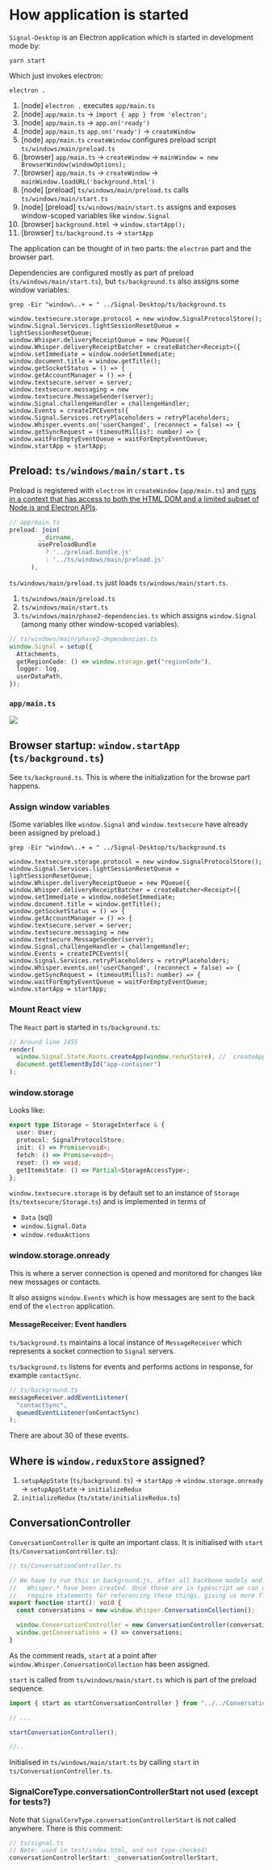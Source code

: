# How application is started

`Signal-Desktop` is an Electron application which is started in development mode by:

```shell
yarn start
```

Which just invokes electron:

```shell
electron .
```

1. [node] `electron .` executes `app/main.ts`
1. [node] `app/main.ts` -> `import { app } from 'electron';`
1. [node] `app/main.ts` -> `app.on('ready')`
1. [node] `app/main.ts` `app.on('ready')` -> `createWindow`
1. [node] `app/main.ts` `createWindow` configures preload script `ts/windows/main/preload.ts`
1. [browser] `app/main.ts` -> `createWindow` -> `mainWindow = new BrowserWindow(windowOptions);`
1. [browser] `app/main.ts` -> `createWindow` -> `mainWindow.loadURL('background.html')`
1. [node] [preload] `ts/windows/main/preload.ts` calls `ts/windows/main/start.ts`
1. [node] [preload] `ts/windows/main/start.ts` assigns and exposes window-scoped variables like `window.Signal`
1. [browser] `background.html` -> `window.startApp();`
1. [browser] `ts/background.ts` -> `startApp`

The application can be thought of in two parts: the `electron` part and the browser part.

Dependencies are configured mostly as part of preload (`ts/windows/main/start.ts`), but `ts/background.ts` also assigns some window variables:

```shell
grep -Eir "window\..+ = " ../Signal-Desktop/ts/background.ts

window.textsecure.storage.protocol = new window.SignalProtocolStore();
window.Signal.Services.lightSessionResetQueue = lightSessionResetQueue;
window.Whisper.deliveryReceiptQueue = new PQueue({
window.Whisper.deliveryReceiptBatcher = createBatcher<Receipt>({
window.setImmediate = window.nodeSetImmediate;
window.document.title = window.getTitle();
window.getSocketStatus = () => {
window.getAccountManager = () => {
window.textsecure.server = server;
window.textsecure.messaging = new window.textsecure.MessageSender(server);
window.Signal.challengeHandler = challengeHandler;
window.Events = createIPCEvents({
window.Signal.Services.retryPlaceholders = retryPlaceholders;
window.Whisper.events.on('userChanged', (reconnect = false) => {
window.getSyncRequest = (timeoutMillis?: number) => {
window.waitForEmptyEventQueue = waitForEmptyEventQueue;
window.startApp = startApp;
```

## Preload: `ts/windows/main/start.ts`

Preload is registered with `electron` in `createWindow` (`app/main.ts`) and [runs in a context that has access to both the HTML DOM and a limited subset of Node.js and Electron APIs](https://www.electronjs.org/docs/latest/tutorial/tutorial-preload).

```ts
// app/main.ts
preload: join(
        __dirname,
        usePreloadBundle
          ? '../preload.bundle.js'
          : '../ts/windows/main/preload.js'
      ),
```

`ts/windows/main/preload.ts` just loads `ts/windows/main/start.ts`.

1. `ts/windows/main/preload.ts`
1. `ts/windows/main/start.ts`
1. `ts/windows/main/phase2-dependencies.ts` which assigns `window.Signal` (among many other window-scoped variables).

```ts
// ts/windows/main/phase2-dependencies.ts
window.Signal = setup({
  Attachments,
  getRegionCode: () => window.storage.get("regionCode"),
  logger: log,
  userDataPath,
});
```

### `app/main.ts`

<img src="../assets/architecture/electron-app-architecture.png" />

## Browser startup: `window.startApp` (`ts/background.ts`)

See `ts/background.ts`. This is where the initialization for the browse part happens.

### Assign window variables

(Some variables like `window.Signal` and `window.textsecure` have already been assigned by preload.)

```shell
grep -Eir "window\..+ = " ../Signal-Desktop/ts/background.ts

window.textsecure.storage.protocol = new window.SignalProtocolStore();
window.Signal.Services.lightSessionResetQueue = lightSessionResetQueue;
window.Whisper.deliveryReceiptQueue = new PQueue({
window.Whisper.deliveryReceiptBatcher = createBatcher<Receipt>({
window.setImmediate = window.nodeSetImmediate;
window.document.title = window.getTitle();
window.getSocketStatus = () => {
window.getAccountManager = () => {
window.textsecure.server = server;
window.textsecure.messaging = new window.textsecure.MessageSender(server);
window.Signal.challengeHandler = challengeHandler;
window.Events = createIPCEvents({
window.Signal.Services.retryPlaceholders = retryPlaceholders;
window.Whisper.events.on('userChanged', (reconnect = false) => {
window.getSyncRequest = (timeoutMillis?: number) => {
window.waitForEmptyEventQueue = waitForEmptyEventQueue;
window.startApp = startApp;

```

### Mount React view

The `React` part is started in `ts/background.ts`:

```ts
// Around line 1455
render(
  window.Signal.State.Roots.createApp(window.reduxStore), // `createApp` => `ts/state/roots/createApp.tsx`
  document.getElementById("app-container")
);
```

### window.storage

Looks like:

```ts
export type IStorage = StorageInterface & {
  user: User;
  protocol: SignalProtocolStore;
  init: () => Promise<void>;
  fetch: () => Promise<void>;
  reset: () => void;
  getItemsState: () => Partial<StorageAccessType>;
};
```

`window.textsecure.storage` is by default set to an instance of `Storage` (`ts/textsecure/Storage.ts`) and is implemented in terms of

- `Data` (sql)
- `window.Signal.Data`
- `window.reduxActions`

### window.storage.onready

This is where a server connection is opened and monitored for changes like new messages or contacts.

It also assigns `window.Events` which is how messages are sent to the back end of the `electron` application.

#### MessageReceiver: Event handlers

`ts/background.ts` maintains a local instance of `MessageReceiver` which represents a socket connection to `Signal` servers.

`ts/background.ts` listens for events and performs actions in response, for example `contactSync`.

```ts
// ts/background.ts
messageReceiver.addEventListener(
  "contactSync",
  queuedEventListener(onContactSync)
);
```

There are about 30 of these events.

## Where is `window.reduxStore` assigned?

1. `setupAppState` (`ts/background.ts`) -> `startApp` -> `window.storage.onready` -> `setupAppState` -> `initializeRedux`
1. `initializeRedux` (`ts/state/initializeRedux.ts`)

## ConversationController

`ConversationController` is quite an important class. It is initialised with `start` (`ts/ConversationController.ts`):

```ts
// ts/ConversationController.ts

// We have to run this in background.js, after all backbone models and collections on
//   Whisper.* have been created. Once those are in typescript we can use more reasonable
//   require statements for referencing these things, giving us more flexibility here.
export function start(): void {
  const conversations = new window.Whisper.ConversationCollection();

  window.ConversationController = new ConversationController(conversations);
  window.getConversations = () => conversations;
}
```

As the comment reads, `start` at a point after `window.Whisper.ConversationCollection` has been assigned.

`start` is called from `ts/windows/main/start.ts` which is part of the preload sequence.

```ts
import { start as startConversationController } from "../../ConversationController";

// ...

startConversationController();

//..
```

Initialised in `ts/windows/main/start.ts` by calling `start` in `ts/ConversationController.ts`.

### SignalCoreType.conversationControllerStart not used (except for tests?)

Note that `SignalCoreType.conversationControllerStart` is not called anywhere. There is this comment:

```ts
// ts/signal.ts
// Note: used in test/index.html, and not type-checked!
conversationControllerStart: _conversationControllerStart,
```
